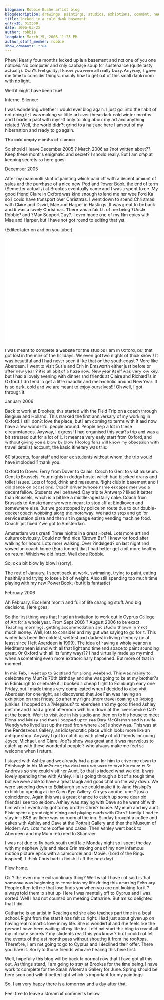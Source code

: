 ```yaml
--- 
blogname: Robbie Bushe artist blog 
blogdescription: drawings, paintings, studios, exhibtions, comment, news as they happen to Robbie Bushe 
title: locked in a cold dank basement! 
entryID: 012588 
date: 2006-03-25 
author: robbie 
longdate: March 25, 2006 11:25 PM
author_staff_member: robbie
show_comments: true
---
```


<p>Phew! Nearly four months locked up in a basement and not one of you one noticed. No computer and only cabbage soup for sustenance (quite tasty actually). Don?t feel guilty; I know you were all really busy. Anyway, it gave me time to consider things.. mainly how to get out of this small dank room with no light. </p> <p>Well it might have been true!</p> <p>Internet Silence: </p> <p>I was wondering whether I would ever blog again. I just got into the habit of not doing it; I was making so little art over these dark cold winter months and I made a pact with myself only to blog about my art and anything related. Well, the world didn?t grind to a halt and here I am out of my hibernation and ready to go again. </p> <p>The cold empty months of silence:</p> <p>So should I leave December 2005 ? March 2006 as ?not written about?? Keep these months enigmatic and secret? I should really. But I am crap at keeping secrets so here goes: </p> <p>December 2005</p> <p>After my mammoth stint of painting which paid off with a decent amount of sales and the purchase of a nice new iPod and Power Book, the end of term (Semester actually) at Brookes eventually came and I was a spent force. My good friend Claire in Oxford was kind enough to lend me her wee Ford Ka so I could have transport over Christmas. I went down to spend Christmas with Claire and David, Mae and Harper in Hastings. It was great to be back and it was a lovely Christmas. There was a fair bit of me being ?Uncle Robbie? and ?Mac Support Guy?. I even made one of my film epics with Mae and Harper, but I have not got round to editing that yet.</p> <p>(Edited later on and on you tube:)</p> <p><object width="425" height="350"><param name="movie" value="http://www.youtube.com/v/aNHp5gJ4-88"></param><param name="wmode" value="transparent"></param><embed src="http://www.youtube.com/v/aNHp5gJ4-88" type="application/x-shockwave-flash" wmode="transparent" width="425" height="350"></embed></object></p> <p> I was meant to complete a website for the studios I am in Oxford, but that got lost in the mire of the holidays. We even got two nights of thick snow!! It was beautiful and I had never seen it like that on the south coast ? More like Aberdeen. I went to visit Suzie and Erin in Emsworth either just before or after new year ? it is all abit of a haze now. New year itself was very low key, but I had a lovely evening with dinner and friends at Claire and Richard?s in Oxford. I do tend to get a little maudlin and melancholic around New Year. It is so dark, cold and we are meant to enjoy ourselves!!! Oh well, I got through it.</p> <p>January 2006</p> <p>Back to work at Brookes; this started with the Field Trip on a coach through Belgium and Holland. This marked the first anniversary of my working in Oxford. I still don?t love the place, but I am coming to terms with it and now have a few wonderful people around. People help a lot in these circumstances. Anyway, I digress! I had organised this year?s trip and was a bit stressed out for a lot of it. It meant a very early start from Oxford, and without giving you a blow by blow (Roblog fans will know my obsession with travel details) account, the basic itinerary was this: </p> <p>60 students, four staff and four ex students without whom, the trip would have imploded ? thank you.</p> <p>Oxford to Dover. Ferry from Dover to Calais. Coach to Gent to visit museum. Gent to Brussels. Four nights in dodgy hostel which had blocked drains and toilet issues. Lots of food, drink and museums. Night club in basement and I did dance on occasions. Coach driver (whose name escapes me) was a decent fellow. Students well behaved. Day trip to Antwerp ? liked it better than Brussels, which is a bit like a middle-aged fairy cake. Coach from Brussels to Amsterdam: we were meant to stop off at Eindhoven and somewhere else. But we got stopped by police on route due to our double-decker coach wobbling along the motorway. We had to stop and go for service staion pizza and then sit in garage eating vending machine food. Coach got fixed ? we got to Amsterdam.</p> <p>Amsterdam was great! Three nights in a great Hostel. Lots more art and culture obviously. Could not find nice ?Brown Bar? I knew for food after walking for hours. Lots more walking. Over ?indulged? on last night and vowed on coach home (Euro tunnel) that I had better get a bit more healthy on return! Which we did intact. Well done Robbie.</p> <p>So, ok a bit blow by blow! (sorry).</p> <p>The rest of January, I spent back at work, swimming, trying to paint, eating healthily and trying to lose a bit of weight. Also still spending too much time playing with my new Power Book. (but it is fantastic)</p> <p>February 2006</p> <p>Ah February. Excellent month and full of life changing stuff. And big decisions. Here goes; </p> <p>So the first thing was that I had an invitation to work out in Cyprus College of Art for a whole year. From Sept 2006 ? August 2006 to be exact. Teaching mornings, getting accommodation and studio thrown in ? not much money. Well, lots to consider and my gut was saying to go for it. This winter has been the coldest, wettest and darkest in living memory (or at least since I left Aberdeen in 1999). The idea of having a whole year on a Mediterranean island with all that light and time and space to paint sounding great. Or Oxford with all its funny ways?? I had virtually made up my mind when a something even more extraordinary happened. But more of that in moment.</p> <p>In mid Feb, I went up to Scotland for a long weekend. This was mainly to celebrate my Mum?s 70th birthday and she was going to be at my brother?s in Edinburgh to celebrate it. I booked a cheap flight to Edinburgh early one Friday, but I made things very complicated when I decided to also visit Aberdeen for one night, as I discovered that Joe Fan was having an exhibition on that Friday. So after my flight (more travel coming up Roblog junkies) I hopped on a ?Megabus? to Aberdeen and my good friend Ashley met me and I had a great afternoon with him down at the Inversneckie Caf?at the beach. Went to visit Joe in his studio and then on to his house to meet Fiona and Maisy and then I popped up to see Bary McGlashan and his wife Wendy who lived just up the road from where Joe?s show was. This was at the Rendezvous Gallery, an idiosyncratic place which looks more like an antique shop. Anyway I got to catch up with plenty of old friends including Joyce, Michael, and Clare. Joe?s show was great and it was marvelous to catch up with these wonderful people ? who always make me feel so welcome when I return.</p> <p>I stayed with Ashley and we already had a plan for him to drive me down to Edinburgh in his Mum?s car; the deal was we were to take his mum to St Andrews so she could visit her Aunt. So that is indeed what we did. It was lovely spending time with Ashley. He is going through a bit of a tough time, but we were able to have a great laugh and good chat on the way down. We were speeding down to Edinburgh so we could make it to Jane Hyslop?s exhibition opening at the Open Eye Gallery. Oh yes another one ? just a coincidence. Again this was a great chance to catch up some dear old friends I see too seldom. Ashley was staying with Dave so he went off with him while I eventually got to my brother Chris? house. My mum and my aunt Elsie spent a great night dining and playing cards with Chris? family. I had to stay in a <span class="caps">B&amp;B </span>as there was no room at the inn. Sunday brought a coffee and cakes with Ashley and Dave at the Portrait Gallery and then the Museum of Modern Art. Lots more coffee and cakes. Then Ashley went back to Aberdeen and my Mum returned to Stranraer.</p> <p>I was not due to fly back south until late Monday night so I spent the day with my nephew Lyle and niece Erin making one of my now infamous motion picture epics with a camcorder and iMovie. (Lord of the Rings inspired). I think Chris had to finish it off the next day).</p> <p>Flew home.</p> <p>Ok ? the even more extraordinary thing? Well what I have not said is that someone was beginning to come into my life during this amazing February. People often tell me that love finds you when you are not looking for it ? always told them to shut up. Here I was mentally off to Cyprus and I was sorted. Well I had not counted on meeting Catharine. But am so delighted that I did. </p> <p>Catharine is an artist in Reading and she also teaches part time in a local school. Right from the start it has felt so right. I had just about given up on having real romantic love in my life. She is wonderful and she feels like the person I have been waiting all my life for. I did not start this blog to reveal all my intimate secrets ? my students read this you know ? but I could not let the events of the last month pass without shouting it from the rooftops. Therefore, I am not going to go to Cyprus and I declined their offer. There you have it. Sorry to those friends who are hearing this here first. </p> <p>Well, hopefully this blog will be back to normal now that I have got all this out. As things stand, I am going to stay at Brookes for the time being. I have work to complete for the Sarah Wiseman Gallery for June. Spring should be here soon and with it better light which is important for my paintings. </p> <p>So, I am very happy there is a tomorrow and a day after that.</p> <p>Feel free to leave a stream of comments below</p>
